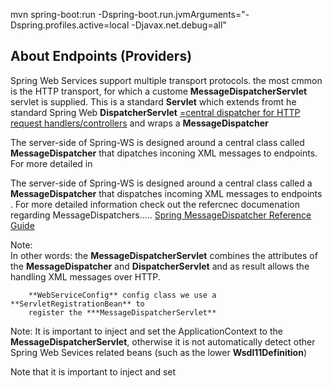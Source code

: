 mvn spring-boot:run -Dspring-boot.run.jvmArguments="-Dspring.profiles.active=local -Djavax.net.debug=all"





## About Endpoints (Providers)

Spring Web Services support multiple transport protocols.  the most cmmon
is the HTTP transport, for which a custome **MessageDispatcherServlet** servlet
is supplied.  This is a standard **Servlet** which extends fromt he 
standard Spring Web **DispatcherServlet** [=central dispatcher for HTTP request handlers/controllers](https://docs.spring.io/spring-framework/docs/current/javadoc-api/org/springframework/web/servlet/DispatcherServlet.html)  and wraps a **MessageDispatcher**



The server-side of Spring-WS is designed around a central class called
**MessageDispatcher** that dipatches inconing XML messages to endpoints.
For more detailed in



The server-side of Spring-WS is designed around a central class called
a **MessageDispatcher** that dispatches incoming XML messages to 
endpoints .  For more detailed information check out the 
refercnec documenation regarding MessageDispatchers.....
[Spring MessageDispatcher Reference Guide](https://docs.spring.io/spring-ws/docs/3.0.6.RELEASE/reference/#_the_code_messagedispatcher_code)



Note:  
        In other words: the **MessageDispatcherServlet** combines the attributes of the
        **MessageDispatcher** and **DispatcherServlet** and as result allows the handling
        XML messages over HTTP.


        **WebServiceConfig** config class we use a **ServletRegistrationBean** to 
        register the ***MessageDispatcherServlet**



Note:
It is important to inject and set the ApplicationContext to the 
**MessageDispatcherServlet**, otherwise it is not automatically detect other Spring Web Sevices related beans (such as the lower **Wsdl11Definition**)






Note that it is important to inject and set 

